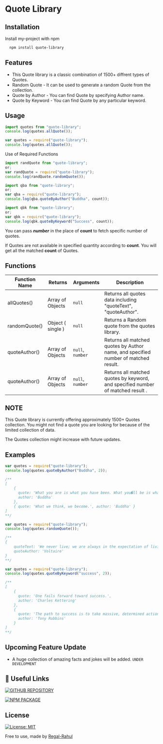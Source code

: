 # Quote Library

## Installation

Install my-project with npm

```bash
  npm install quote-library
```

## Features

- This Quote library is a classic combination of 1500+ diffrent types of Quotes.
- Random Quote - It can be used to generate a random Quote from the collection.
- Quote by Author - You can find Quote by specifying Author name.
- Quote by Keyword - You can find Quote by any particular keyword.

## Usage

```js
import quotes from "quote-library";
console.log(quotes.allQuote());
```

```js
var quotes = require("quote-library");
console.log(quotes.allQuote());
```

Use of Required Functions

```js
import randQuote from "quote-library";
or;
var randQuote = require("quote-library");
console.log(randQuote.randomQuote());
```

```js
import qba from "quote-library";
or;
var qba = require("quote-library");
console.log(qba.quoteByAuthor("Buddha", count));
```

```js
import qbk from "quote-library";
or;
var qbk = require("quote-library");
console.log(qbk.quoteByKeyword("Success", count));
```

You can pass **_number_** in the place of **count** to fetch specific number of quotes.

If Quotes are not available in specified quantity according to **count**. You will get all the matched **count** of Quotes.

## Functions

| Function Name | Returns           | Arguments        | Description                                                                        |
| ------------- | ----------------- | ---------------- | ---------------------------------------------------------------------------------- |
| allQuotes()   | Array of Objects  | `null`           | Returns all quotes data including "quoteText", "quoteAuthor".                      |
| randomQuote() | Object ( single ) | `null`           | Returns a Random quote from the quotes library.                                    |
| quoteAuthor() | Array of Objects  | `null`, `number` | Returns all matched quotes by Author name, and specified number of matched result. |
| quoteAuthor() | Array of Objects  | `null`, `number` | Returns all matched quotes by keyword, and specified number of matched result .    |

## NOTE

This Quote library is currently offering approximately 1500+ Quotes collection. You might not find a quote you are looking for because of the limited collection of data.

The Quotes collection might increase with future updates.

## Examples

```js
var quotes = require("quote-library");
console.log(quotes.quoteByAuthor("Buddha", 2));

/**
[
    {
      quote: 'What you are is what you have been. What you�ll be is what you do now.',
      author: 'Buddha'
    },
    { quote: 'What we think, we become.', author: 'Buddha' }
]
**/
```

```js
var quotes = require("quote-library");
console.log(quotes.randomQuote());

/**
{
    quoteText: 'We never live; we are always in the expectation of living.',
    quoteAuthor: 'Voltaire'
}
**/
```

```js
var quotes = require("quote-library");
console.log(quotes.quoteByKeyword("success", 2));

/**
[
    {
      quote: 'One fails forward toward success.',
      author: 'Charles Kettering'
    },
    {
      quote: 'The path to success is to take massive, determined action.',
      author: 'Tony Robbins'
    }
]
**/
```

## Upcoming Feature Update

- A huge collection of amazing facts and jokes will be added. `UNDER DEVELOPMENT`

## 🔗 Useful Links

[![GITHUB REPOSITORY](https://img.shields.io/badge/GITHUB_REPOSITORY-000?style=for-the-badge&logo=github&logoColor=white)](https://github.com/regal-rahul/quote-library)

[![NPM PACKAGE](https://img.shields.io/badge/NPM_PACKAGE-0A66C2?style=for-the-badge&logo=npm&logoColor=white)](https://www.npmjs.com/package/quote-library)

## License

[![License: MIT](https://img.shields.io/badge/License-MIT-yellow.svg)](https://opensource.org/licenses/MIT)

Free to use, made by [Regal-Rahul](https://github.com/regal-rahul)
